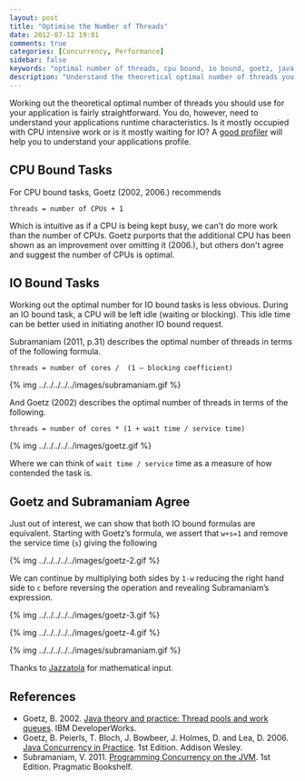 ```yaml
---
layout: post
title: "Optimise the Number of Threads"
date: 2012-07-12 19:01
comments: true
categories: [Concurrency, Performance]
sidebar: false
keywords: "optimal number of threads, cpu bound, io bound, goetz, java, tempus-fugit"
description: "Understand the theoretical optimal number of threads you need in your app. We look at CPU bound and IO bound application profiles."
---
```


Working out the theoretical optimal number of threads you should use for your application is fairly straightforward. You do, however, need to understand your applications runtime characteristics. Is it mostly occupied with CPU intensive work or is it mostly waiting for IO? A [good profiler](http://www.yourkit.com/) will help you to understand your applications profile.

<!-- more -->

## CPU Bound Tasks

For CPU bound tasks, Goetz (2002, 2006.) recommends

    threads = number of CPUs + 1

Which is intuitive as if a CPU is being kept busy, we can't do more work than the number of CPUs. Goetz purports that the additional CPU has been shown as an improvement over omitting it (2006.), but others don't agree and suggest the number of CPUs is optimal.

## IO Bound Tasks

Working out the optimal number for IO bound tasks is less obvious. During an IO bound task, a CPU will be left idle (waiting or blocking). This idle time can be better used in initiating another IO bound request.

Subramaniam (2011, p.31) describes the optimal number of threads in terms of the following formula.

    threads = number of cores /  (1 – blocking coefficient)

{% img ../../../../../images/subramaniam.gif %}

And Goetz (2002) describes the optimal number of threads in terms of the following.

    threads = number of cores * (1 + wait time / service time)

{% img ../../../../../images/goetz.gif %}

Where we can think of `wait time / service` time as a measure of how contended the task is.

## Goetz and Subramaniam Agree

Just out of interest, we can show that both IO bound formulas are equivalent. Starting with Goetz’s formula, we assert that `w+s=1` and remove the service time (`s`) giving the following

{% img ../../../../../images/goetz-2.gif %}

We can continue by multiplying both sides by `1-w` reducing the right hand side to `c` before reversing the operation and revealing Subramaniam’s expression.

{% img ../../../../../images/goetz-3.gif %}

{% img ../../../../../images/goetz-4.gif %}

{% img ../../../../../images/subramaniam.gif %}

Thanks to [Jazzatola](https://twitter.com/Jazzatola) for mathematical input.


## References

- Goetz, B. 2002. [Java theory and practice: Thread pools and work queues](http://www.ibm.com/developerworks/java/library/j-jtp0730/index.html). IBM DeveloperWorks.
- Goetz, B. Peierls, T. Bloch, J. Bowbeer, J. Holmes, D. and Lea, D. 2006. [Java Concurrency in Practice](http://amzn.to/NrXQPZ). 1st Edition. Addison Wesley.
- Subramaniam, V. 2011. [Programming Concurrency on the JVM](http://amzn.to/NrXXuI). 1st Edition. Pragmatic Bookshelf.